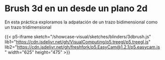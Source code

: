 # Brush 3d en un desde un plano 2d

En esta práctica exploramos la adpatación de un trazo bidimensional como un trazo tridimensional
 
{{< p5-iframe sketch="/showcase-visual/sketches/blinders/3dbrush.js" 
lib1="https://cdn.jsdelivr.net/gh/VisualComputing/p5.treegl/p5.treegl.js" 
lib2="https://cdn.jsdelivr.net/gh/freshfork/p5.EasyCam@1.2.1/p5.easycam.js" 
width="625" height="475" >}}

